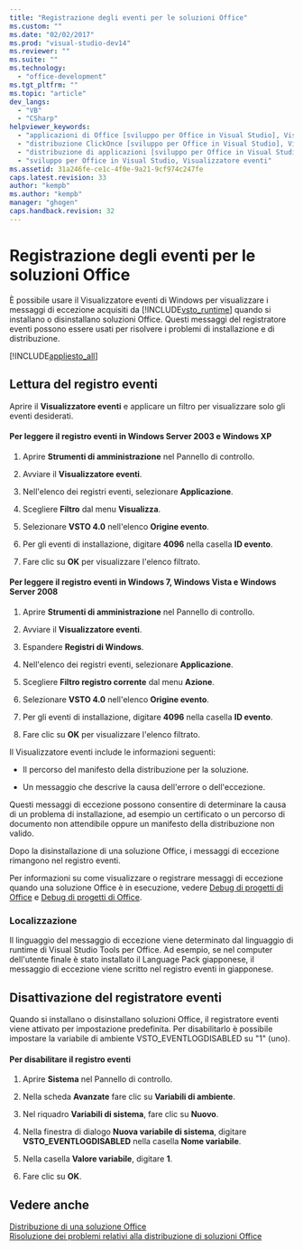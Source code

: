 ```yaml
---
title: "Registrazione degli eventi per le soluzioni Office"
ms.custom: ""
ms.date: "02/02/2017"
ms.prod: "visual-studio-dev14"
ms.reviewer: ""
ms.suite: ""
ms.technology: 
  - "office-development"
ms.tgt_pltfrm: ""
ms.topic: "article"
dev_langs: 
  - "VB"
  - "CSharp"
helpviewer_keywords: 
  - "applicazioni di Office [sviluppo per Office in Visual Studio], Visualizzatore eventi"
  - "distribuzione ClickOnce [sviluppo per Office in Visual Studio], Visualizzatore eventi"
  - "distribuzione di applicazioni [sviluppo per Office in Visual Studio], Visualizzatore eventi"
  - "sviluppo per Office in Visual Studio, Visualizzatore eventi"
ms.assetid: 31a246fe-ce1c-4f0e-9a21-9cf974c247fe
caps.latest.revision: 33
author: "kempb"
ms.author: "kempb"
manager: "ghogen"
caps.handback.revision: 32
---
```

# Registrazione degli eventi per le soluzioni Office
  È possibile usare il Visualizzatore eventi di Windows per visualizzare i messaggi di eccezione acquisiti da [!INCLUDE[vsto_runtime](../vsto/includes/vsto-runtime-md.md)] quando si installano o disinstallano soluzioni Office. Questi messaggi del registratore eventi possono essere usati per risolvere i problemi di installazione e di distribuzione.  
  
 [!INCLUDE[appliesto_all](../vsto/includes/appliesto-all-md.md)]  
  
## Lettura del registro eventi  
 Aprire il **Visualizzatore eventi** e applicare un filtro per visualizzare solo gli eventi desiderati.  
  
#### Per leggere il registro eventi in Windows Server 2003 e Windows XP  
  
1.  Aprire **Strumenti di amministrazione** nel Pannello di controllo.  
  
2.  Avviare il **Visualizzatore eventi**.  
  
3.  Nell'elenco dei registri eventi, selezionare **Applicazione**.  
  
4.  Scegliere **Filtro** dal menu **Visualizza**.  
  
5.  Selezionare **VSTO 4.0** nell'elenco **Origine evento**.  
  
6.  Per gli eventi di installazione, digitare **4096** nella casella **ID evento**.  
  
7.  Fare clic su **OK** per visualizzare l'elenco filtrato.  
  
#### Per leggere il registro eventi in Windows 7, Windows Vista e Windows Server 2008  
  
1.  Aprire **Strumenti di amministrazione** nel Pannello di controllo.  
  
2.  Avviare il **Visualizzatore eventi**.  
  
3.  Espandere **Registri di Windows**.  
  
4.  Nell'elenco dei registri eventi, selezionare **Applicazione**.  
  
5.  Scegliere  **Filtro registro corrente** dal menu **Azione**.  
  
6.  Selezionare **VSTO 4.0** nell'elenco **Origine evento**.  
  
7.  Per gli eventi di installazione, digitare **4096** nella casella **ID evento**.  
  
8.  Fare clic su **OK** per visualizzare l'elenco filtrato.  
  
 Il Visualizzatore eventi include le informazioni seguenti:  
  
-   Il percorso del manifesto della distribuzione per la soluzione.  
  
-   Un messaggio che descrive la causa dell'errore o dell'eccezione.  
  
 Questi messaggi di eccezione possono consentire di determinare la causa di un problema di installazione, ad esempio un certificato o un percorso di documento non attendibile oppure un manifesto della distribuzione non valido.  
  
 Dopo la disinstallazione di una soluzione Office, i messaggi di eccezione rimangono nel registro eventi.  
  
 Per informazioni su come visualizzare o registrare messaggi di eccezione quando una soluzione Office è in esecuzione, vedere [Debug di progetti di Office](../vsto/debugging-office-projects.md) e [Debug di progetti di Office](../vsto/debugging-office-projects.md).  
  
### Localizzazione  
 Il linguaggio del messaggio di eccezione viene determinato dal linguaggio di runtime di Visual Studio Tools per Office. Ad esempio, se nel computer dell'utente finale è stato installato il Language Pack giapponese, il messaggio di eccezione viene scritto nel registro eventi in giapponese.  
  
## Disattivazione del registratore eventi  
 Quando si installano o disinstallano soluzioni Office, il registratore eventi viene attivato per impostazione predefinita. Per disabilitarlo è possibile impostare la variabile di ambiente VSTO\_EVENTLOGDISABLED su "1" \(uno\).  
  
#### Per disabilitare il registro eventi  
  
1.  Aprire **Sistema** nel Pannello di controllo.  
  
2.  Nella scheda **Avanzate** fare clic su **Variabili di ambiente**.  
  
3.  Nel riquadro **Variabili di sistema**, fare clic su **Nuovo**.  
  
4.  Nella finestra di dialogo **Nuova variabile di sistema**, digitare **VSTO\_EVENTLOGDISABLED** nella casella **Nome variabile**.  
  
5.  Nella casella **Valore variabile**, digitare **1**.  
  
6.  Fare clic su **OK**.  
  
## Vedere anche  
 [Distribuzione di una soluzione Office](../vsto/deploying-an-office-solution.md)   
 [Risoluzione dei problemi relativi alla distribuzione di soluzioni Office](../vsto/troubleshooting-office-solution-deployment.md)  
  
  